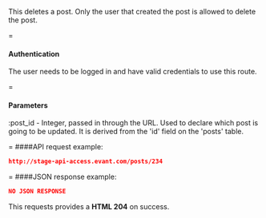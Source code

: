 <!-- --- title: DELETE /posts/:id -->

This deletes a post. Only the user that created the post is allowed to delete the post.

=
#### Authentication

The user needs to be logged in and have valid credentials to use this route.

=
#### Parameters

:post_id - Integer, passed in through the URL. Used to declare which post is going to be updated. It is derived from the 'id' field on the 'posts' table.

=
####API request example:
```json
http://stage-api-access.evant.com/posts/234
```

=
####JSON response example:

```json
NO JSON RESPONSE
```

This requests provides a <strong>HTML 204</strong> on success.